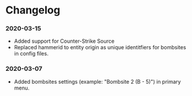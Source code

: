 # Changelog

### 2020-03-15
- Added support for Counter-Strike Source
- Replaced hammerid to entity origin as unique identitfiers for bombsites in config files.

### 2020-03-07
- Added bombsites settings (example: "Bombsite 2 (B - 5)") in primary menu.

